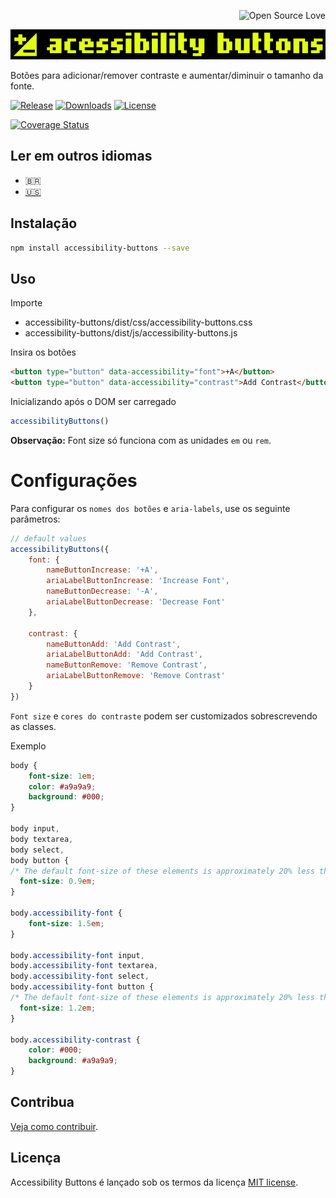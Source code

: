 <p align="right"><img src="https://raw.githubusercontent.com/ellerbrock/open-source-badges/refs/heads/master/badges/open-source-v3/open-source.svg" alt="Open Source Love"></p>

<p align="center"><img src="./public/img//logos/accessibility-buttons-logo.svg" alt="Accessibility Buttons" width="600" /></p>

Botões para adicionar/remover contraste e aumentar/diminuir o tamanho da fonte.

[![Release](https://img.shields.io/npm/v/accessibility-buttons.svg?style=flat-square&label=release)](https://github.com/tiagoporto/accessibility-buttons/releases)
[![Downloads](https://img.shields.io/npm/d18m/accessibility-buttons.svg?style=flat-square)](https://www.npmjs.com/package/accessibility-buttons)
[![License](https://img.shields.io/github/license/tiagoporto/accessibility-buttons.svg?style=flat-square)](https://raw.githubusercontent.com/tiagoporto/accessibility-buttons/master/LICENSE)

<!-- [![Build Status](https://img.shields.io/travis/tiagoporto/accessibility-buttons/master.svg?style=flat-square&logo=travis&label=test)](https://travis-ci.org/tiagoporto/accessibility-buttons) -->

[![Coverage Status](https://img.shields.io/coverallsCoverage/github/tiagoporto/accessibility-buttons.svg?style=flat-square)](https://coveralls.io/github/tiagoporto/accessibility-buttons)

## Ler em outros idiomas

- 🇧🇷
- [🇺🇸](./README.md)

## Instalação

```bash
npm install accessibility-buttons --save
```

## Uso

Importe

- accessibility-buttons/dist/css/accessibility-buttons.css
- accessibility-buttons/dist/js/accessibility-buttons.js

Insira os botões

```html
<button type="button" data-accessibility="font">+A</button>
<button type="button" data-accessibility="contrast">Add Contrast</button>
```

Inicializando após o DOM ser carregado

```js
accessibilityButtons()
```

**Observação:** Font size só funciona com as unidades `em` ou `rem`.

# Configurações

Para configurar os `nomes dos botões` e `aria-labels`, use os seguinte parâmetros:

```js
// default values
accessibilityButtons({
    font: {
        nameButtonIncrease: '+A',
        ariaLabelButtonIncrease: 'Increase Font',
        nameButtonDecrease: '-A',
        ariaLabelButtonDecrease: 'Decrease Font'
    },

    contrast: {
        nameButtonAdd: 'Add Contrast',
        ariaLabelButtonAdd: 'Add Contrast',
        nameButtonRemove: 'Remove Contrast',
        ariaLabelButtonRemove: 'Remove Contrast'
    }
})
```

`Font size` e `cores do contraste` podem ser customizados sobrescrevendo as classes.

Exemplo

```css
body {
    font-size: 1em;
    color: #a9a9a9;
    background: #000;
}

body input,
body textarea,
body select,
body button {
/* The default font-size of these elements is approximately 20% less than the body */
  font-size: 0.9em;
}

body.accessibility-font {
    font-size: 1.5em;
}

body.accessibility-font input,
body.accessibility-font textarea,
body.accessibility-font select,
body.accessibility-font button {
/* The default font-size of these elements is approximately 20% less than the body */
  font-size: 1.2em;
}

body.accessibility-contrast {
    color: #000;
    background: #a9a9a9;
}
```

## Contribua

[Veja como contribuir](https://github.com/tiagoporto/.github/blob/main/CONTRIBUTING.md).

## Licença

Accessibility Buttons é lançado sob os termos da licença [MIT license](https://github.com/tiagoporto/accessibility-buttons/blob/master/LICENSE).
